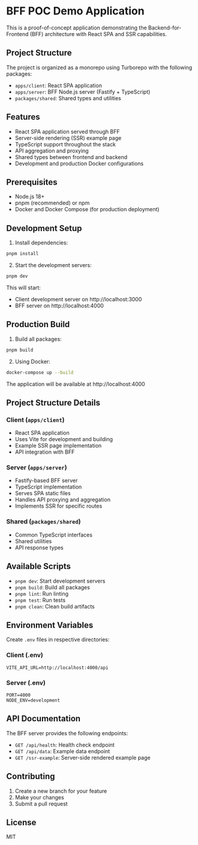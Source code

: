 # BFF POC Demo Application

This is a proof-of-concept application demonstrating the Backend-for-Frontend (BFF) architecture with React SPA and SSR capabilities.

## Project Structure

The project is organized as a monorepo using Turborepo with the following packages:

- `apps/client`: React SPA application
- `apps/server`: BFF Node.js server (Fastify + TypeScript)
- `packages/shared`: Shared types and utilities

## Features

- React SPA application served through BFF
- Server-side rendering (SSR) example page
- TypeScript support throughout the stack
- API aggregation and proxying
- Shared types between frontend and backend
- Development and production Docker configurations

## Prerequisites

- Node.js 18+
- pnpm (recommended) or npm
- Docker and Docker Compose (for production deployment)

## Development Setup

1. Install dependencies:
```bash
pnpm install
```

2. Start the development servers:
```bash
pnpm dev
```

This will start:
- Client development server on http://localhost:3000
- BFF server on http://localhost:4000

## Production Build

1. Build all packages:
```bash
pnpm build
```

2. Using Docker:
```bash
docker-compose up --build
```

The application will be available at http://localhost:4000

## Project Structure Details

### Client (`apps/client`)
- React SPA application
- Uses Vite for development and building
- Example SSR page implementation
- API integration with BFF

### Server (`apps/server`)
- Fastify-based BFF server
- TypeScript implementation
- Serves SPA static files
- Handles API proxying and aggregation
- Implements SSR for specific routes

### Shared (`packages/shared`)
- Common TypeScript interfaces
- Shared utilities
- API response types

## Available Scripts

- `pnpm dev`: Start development servers
- `pnpm build`: Build all packages
- `pnpm lint`: Run linting
- `pnpm test`: Run tests
- `pnpm clean`: Clean build artifacts

## Environment Variables

Create `.env` files in respective directories:

### Client (.env)
```
VITE_API_URL=http://localhost:4000/api
```

### Server (.env)
```
PORT=4000
NODE_ENV=development
```

## API Documentation

The BFF server provides the following endpoints:

- `GET /api/health`: Health check endpoint
- `GET /api/data`: Example data endpoint
- `GET /ssr-example`: Server-side rendered example page

## Contributing

1. Create a new branch for your feature
2. Make your changes
3. Submit a pull request

## License

MIT 